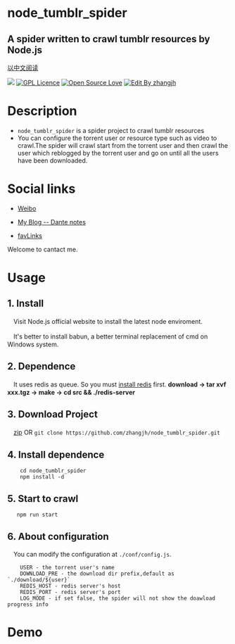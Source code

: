 # node_tumblr_spider 
##  A spider written to crawl tumblr resources by Node.js

[以中文阅读](https://github.com/zhangjh/node_tumblr_spider/blob/master/README_CN.md)

![](https://img.shields.io/badge/Node-%3E%3D%20V4-brightgreen.svg)
[![GPL Licence](https://badges.frapsoft.com/os/gpl/gpl.svg?v=103)](https://opensource.org/licenses/GPL-3.0/)  [![Open Source Love](https://badges.frapsoft.com/os/v1/open-source.svg?v=103)](https://github.com/ellerbrock/open-source-badge/)  [![Edit By zhangjh](https://img.shields.io/badge/EditBy-Zhangjh-brightgreen.svg?maxAge=2592000)](http://www.5941740.cn)

# Description

- `node_tumblr_spider` is a spider project to crawl tumblr resources
- You can configure the torrent user or resource type such as video to crawl.The spider will crawl start from the torrent user and then crawl the user which reblogged by the torrent user and go on until all the users have been downloaded.

# Social links

- [Weibo](http://weibo.com/jhspider)

- [My Blog -- Dante notes](http://zhangjh.me)

- [favLinks](http://favlink.cn)

Welcome to cantact me.

# Usage
## 1. Install 

　Visit Node.js official website to install the latest node enviroment. 

　It's better to install babun, a better terminal replacement of cmd on Windows system.

## 2. Dependence

　It uses redis as queue. So you must [install redis](https://redis.io/) first.
  **download -> tar xvf xxx.tgz -> make -> cd src && ./redis-server**

## 3. Download Project

　[zip](https://github.com/zhangjh/node_tumblr_spider/archive/master.zip) OR `git clone https://github.com/zhangjh/node_tumblr_spider.git`

## 4. Install dependence
```
    cd node_tumblr_spider
    npm install -d
```

## 5. Start to crawl
```
   npm run start
```

## 6. About configuration

　You can modify the configuration at `./conf/config.js`.
```
    USER - the torrent user's name
    DOWNLOAD_PRE - the download dir prefix,default as `./download/${user}`
    REDIS_HOST - redis server's host
    REDIS_PORT - redis server's port
    LOG_MODE - if set false, the spider will not show the doawload progress info
```

# Demo
